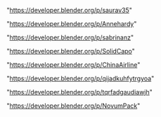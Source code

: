 "https://developer.blender.org/p/saurav35"

"https://developer.blender.org/p/Annehardy"

"https://developer.blender.org/p/sabrinanz"

"https://developer.blender.org/p/SolidCapo"

"https://developer.blender.org/p/ChinaAirline"

"https://developer.blender.org/p/qijadkuhfytrgyoa"

"https://developer.blender.org/p/tqrfadgaudiawjh"

"https://developer.blender.org/p/NovumPack"

